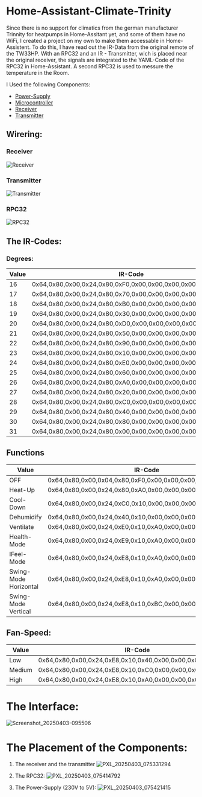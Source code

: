 # Home-Assistant-Climate-Trinity

Since there is no support for climatics from the german manufacturer Trinnity for heatpumps in Home-Assitant yet,
and some of them have no WiFi, I created a project on my own to make them accessable in Home-Assistent. 
To do this, I have read out the IR-Data from the original remote of the TW33HP. With an RPC32
and an IR - Transmitter, wich is placed near the original receiver, the signals are integrated to the YAML-Code
of the RPC32 in Home-Assistant. 
A second RPC32 is used to messure the temperature in the Room. 

I Used the following Components:
- [Power-Supply](https://www.amazon.de/dp/B07KXQZKRW)
- [Microcontroller](https://www.amazon.de/dp/B07Z83MF5W)
- [Receiver](https://www.amazon.de/dp/B089QKGRTL)
- [Transmitter](https://www.amazon.de/dp/B07KXQZKRW)

## Wirering:
### Receiver
![Receiver](https://github.com/user-attachments/assets/54cd0424-318e-43d7-8389-e4621ce02578)
### Transmitter
![Transmitter](https://github.com/user-attachments/assets/013fc2ce-e631-459d-a22b-c6035e334454)
### RPC32
![RPC32](https://github.com/user-attachments/assets/9b9c318a-6f79-4edb-932c-794435e2a230)

## The IR-Codes:
### Degrees:
| Value| IR-Code|
|--|--|
|16| 0x64,0x80,0x00,0x24,0x80,0xF0,0x00,0x00,0x00,0x00,0x00,0x92
|17| 0x64,0x80,0x00,0x24,0x80,0x70,0x00,0x00,0x00,0x00,0x00,0x12
|18| 0x64,0x80,0x00,0x24,0x80,0xB0,0x00,0x00,0x00,0x00,0x00,0xE2
|19| 0x64,0x80,0x00,0x24,0x80,0x30,0x00,0x00,0x00,0x00,0x00,0x62
|20| 0x64,0x80,0x00,0x24,0x80,0xD0,0x00,0x00,0x00,0x00,0x00,0xA2
|21| 0x64,0x80,0x00,0x24,0x80,0x50,0x00,0x00,0x00,0x00,0x00,0x22
|22| 0x64,0x80,0x00,0x24,0x80,0x90,0x00,0x00,0x00,0x00,0x00,0xC2
|23| 0x64,0x80,0x00,0x24,0x80,0x10,0x00,0x00,0x00,0x00,0x00,0x42
|24| 0x64,0x80,0x00,0x24,0x80,0xE0,0x00,0x00,0x00,0x00,0x00,0x82
|25| 0x64,0x80,0x00,0x24,0x80,0x60,0x00,0x00,0x00,0x00,0x00,0x02
|26| 0x64,0x80,0x00,0x24,0x80,0xA0,0x00,0x00,0x00,0x00,0x00,0xFC
|27| 0x64,0x80,0x00,0x24,0x80,0x20,0x00,0x00,0x00,0x00,0x00,0x7C
|28| 0x64,0x80,0x00,0x24,0x80,0xC0,0x00,0x00,0x00,0x00,0x00,0xBC
|29| 0x64,0x80,0x00,0x24,0x80,0x40,0x00,0x00,0x00,0x00,0x00,0x3C
|30| 0x64,0x80,0x00,0x24,0x80,0x80,0x00,0x00,0x00,0x00,0x00,0xDC
|31| 0x64,0x80,0x00,0x24,0x80,0x00,0x00,0x00,0x00,0x00,0x00,0x5C

## Functions
| Value| IR-Code|
|--|--|
|OFF|0x64,0x80,0x00,0x04,0x80,0xF0,0x00,0x00,0x00,0x00,0x00,0xA2
|Heat-Up|0x64,0x80,0x00,0x24,0x80,0xA0,0x00,0x00,0x00,0x00,0x00,0xFC
|Cool-Down|0x64,0x80,0x00,0x24,0xC0,0x10,0x00,0x00,0x00,0x00,0x01,0x23
|Dehumidify|0x64,0x80,0x00,0x24,0x40,0x10,0x00,0x00,0x00,0x00,0x01,0xC3
|Ventilate|0x64,0x80,0x00,0x24,0xE0,0x10,0xA0,0x00,0x00,0x00,0x01,0xB3
|Health-Mode|0x64,0x80,0x00,0x24,0xE9,0x10,0xA0,0x00,0x00,0xE8,0x01,0x2E
|IFeel-Mode|0x64,0x80,0x00,0x24,0xE8,0x10,0xA0,0x00,0x00,0x00,0x01,0xBB
|Swing-Mode Horizontal|0x64,0x80,0x00,0x24,0xE8,0x10,0xA0,0x00,0x00,0x00,0x11,0xA7
|Swing-Mode Vertical|  0x64,0x80,0x00,0x24,0xE8,0x10,0xBC,0x00,0x00,0x00,0x11,0xB8

## Fan-Speed:
| Value| IR-Code|
|--|--|
|Low|0x64,0x80,0x00,0x24,0xE8,0x10,0x40,0x00,0x00,0x00,0x01,0x5B
|Medium|0x64,0x80,0x00,0x24,0xE8,0x10,0xC0,0x00,0x00,0x00,0x01,0xDB
|High|0x64,0x80,0x00,0x24,0xE8,0x10,0xA0,0x00,0x00,0x00,0x01,0xBB



# The Interface:

![Screenshot_20250403-095506](https://github.com/user-attachments/assets/1652f1e1-2f4d-47b5-97ca-76ef2771e415)

# The Placement of the Components:

1) The receiver and the transmitter
![PXL_20250403_075331294](https://github.com/user-attachments/assets/84f2d1ef-a2c6-4530-8c5a-90cb74447341)

2) The RPC32:
![PXL_20250403_075414792](https://github.com/user-attachments/assets/c5c91b91-fe12-4782-86d5-608188c43c04)

3) The Power-Supply (230V to 5V):
![PXL_20250403_075421415](https://github.com/user-attachments/assets/3e6dbd65-a69d-4fe9-a909-40f1f2e528c1)


